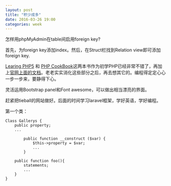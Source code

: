 ```yaml
---
layout: post
title: "积少成多"
date: 2016-03-26 19:00
categories: week
---
```


怎样用phpMyAdmin在table间启用foreign key?

首先，为foreign key添加index。然后，在Struct栏找到Relation view即可添加foreign key.

[Learing PHP5](http://www.amazon.cn/Learning-PHP-5-Sklar-David-F/dp/0596005601/ref=sr_1_1?ie=UTF8&qid=1459078824&sr=8-1&keywords=learning+php5) 和 [PHP CookBook](http://www.amazon.cn/PHP-Cookbook-Sklar-David-F/dp/0596101015/ref=sr_1_7?ie=UTF8&qid=1459078992&sr=8-7&keywords=php+cookbook)这两本书作为初学PHP已经非常不错了，再加上[官网上面的文档](http://php.net/manual)。老老实实消化这些部分之后，再去想其它的。编程得定定心心一步一步来，要静得下心。

灵活运用Bootstrap panel和Font awesome，可以做出相当漂亮的界面。

赶紧把tieball的网站做好。后面的时间学习laravel框架，学好英语，学好编程。

第一个类：
```
Class Gallerys {
    public property;
    ...

        public function __construct ($var) {
            $this->property = $var;
            ...
        }

    public function foo(){
        statements;
        ...
    }
}
```
